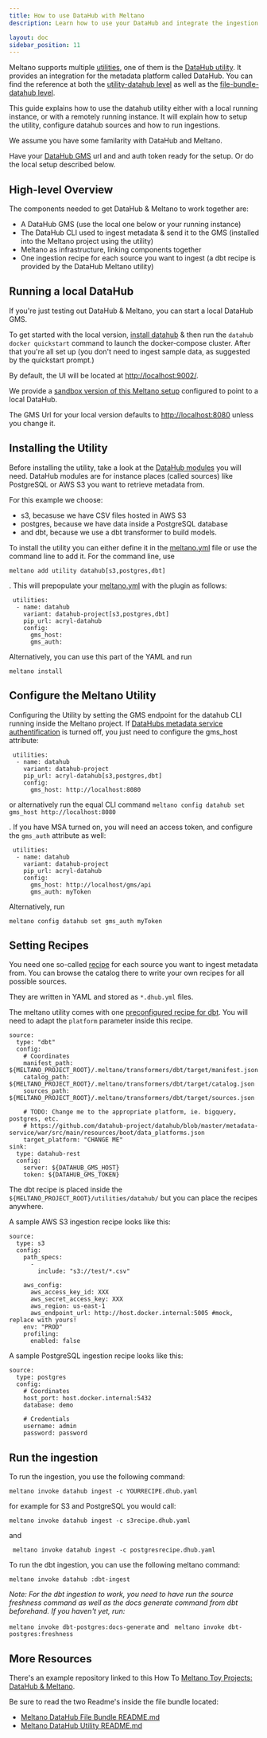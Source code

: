 ```yaml
---
title: How to use DataHub with Meltano
description: Learn how to use your DataHub and integrate the ingestion of data into it right into your Meltano pipelines.

layout: doc
sidebar_position: 11
---
```


Meltano supports multiple [utilities](/concepts/plugins#utilities), one of them is the [DataHub utility](https://hub.meltano.com/utilities/datahub). It provides an integration for the metadata platform called DataHub. You can find the reference at both the [utility-datahub level](https://github.com/z3z1ma/files-datahub/tree/main/bundle/utilities/datahub) as well as the [file-bundle-datahub level](https://github.com/z3z1ma/files-datahub).

This guide explains how to use the datahub utility either with a local running instance, or with a remotely running instance. It will explain how to setup the utility, configure datahub sources and how to run ingestions.

We assume you have some familarity with DataHub and Meltano.

Have your [DataHub GMS](https://datahubproject.io/docs/what/gms/) url and and auth token ready for the setup. Or do the local setup described below.

## High-level Overview

The components needed to get DataHub & Meltano to work together are:

- A DataHub GMS (use the local one below or your running instance)
- The DataHub CLI used to ingest metadata & send it to the GMS (installed into the Meltano project using the utility)
- Meltano as infrastructure, linking components together
- One ingestion recipe for each source you want to ingest (a dbt recipe is provided by the DataHub Meltano utility)

## Running a local DataHub

If you're just testing out DataHub & Meltano, you can start a local DataHub GMS.

To get started with the local version, [install datahub](https://datahubproject.io/docs/quickstart) & then run the `datahub docker quickstart` command to launch the docker-compose cluster. After that you're all set up (you don't need to ingest sample data, as suggested by the quickstart prompt.)

By default, the UI will be located at [http://localhost:9002/](http://localhost:9002/).

We provide a [sandbox version of this Meltano setup](https://github.com/sbalnojan/meltano-example-eltm) configured to point to a local DataHub.

The GMS Url for your local version defaults to [http://localhost:8080](http://localhost:8080) unless you change it.

## Installing the Utility

Before installing the utility, take a look at the [DataHub modules](https://datahubproject.io/docs/generated/ingestion/sources/postgres) you will need. DataHub modules are for instance places (called sources) like PostgreSQL or AWS S3 you want to retrieve metadata from.

For this example we choose:

- s3, becasuse we have CSV files hosted in AWS S3
- postgres, because we have data inside a PostgreSQL database
- and dbt, because we use a dbt transformer to build models.

To install the utility you can either define it in the [meltano.yml](/concepts/project#meltanoyml-project-file) file or use the command line to add it. For the command line, use

`meltano add utility datahub[s3,postgres,dbt]`

. This will prepopulate your [meltano.yml](/concepts/project#meltanoyml-project-file) with the plugin as follows:

```
 utilities:
  - name: datahub
    variant: datahub-project[s3,postgres,dbt]
    pip_url: acryl-datahub
    config:
      gms_host:
      gms_auth:
```

Alternatively, you can use this part of the YAML and run

`meltano install`

## Configure the Meltano Utility

Configuring the Utility by setting the GMS endpoint for the datahub CLI running inside the Meltano project. If [DataHubs metadata service authentification](https://datahubproject.io/docs/authentication/introducing-metadata-service-authentication/) is turned off, you just need to configure the gms_host attribute:

```
 utilities:
  - name: datahub
    variant: datahub-project
    pip_url: acryl-datahub[s3,postgres,dbt]
    config:
      gms_host: http://localhost:8080
```

or alternatively run the equal CLI command
`meltano config datahub set gms_host http://localhost:8080`

. If you have MSA turned on, you will need an access token, and configure the `gms_auth` attribute as well:

```
 utilities:
  - name: datahub
    variant: datahub-project
    pip_url: acryl-datahub
    config:
      gms_host: http://localhost/gms/api
      gms_auth: myToken
```

Alternatively, run

`meltano config datahub set gms_auth myToken`

## Setting Recipes

You need one so-called [recipe](https://datahubproject.io/docs/metadata-ingestion/#recipes) for each source you want to ingest metadata from. You can browse the catalog there to write your own recipes for all possible sources.

They are written in YAML and stored as `*.dhub.yml` files.

The meltano utility comes with one [preconfigured recipe for dbt](https://github.com/z3z1ma/files-datahub/blob/main/bundle/utilities/datahub/dbt.dhub.yml). You will need to adapt the `platform` parameter inside this recipe.

```
source:
  type: "dbt"
  config:
    # Coordinates
    manifest_path: ${MELTANO_PROJECT_ROOT}/.meltano/transformers/dbt/target/manifest.json
    catalog_path: ${MELTANO_PROJECT_ROOT}/.meltano/transformers/dbt/target/catalog.json
    sources_path: ${MELTANO_PROJECT_ROOT}/.meltano/transformers/dbt/target/sources.json

    # TODO: Change me to the appropriate platform, ie. bigquery, postgres, etc.
    # https://github.com/datahub-project/datahub/blob/master/metadata-service/war/src/main/resources/boot/data_platforms.json
    target_platform: "CHANGE ME"
sink:
  type: datahub-rest
  config:
    server: ${DATAHUB_GMS_HOST}
    token: ${DATAHUB_GMS_TOKEN}
```

The dbt recipe is placed inside the `${MELTANO_PROJECT_ROOT}/utilities/datahub/` but you can place the recipes anywhere.

A sample AWS S3 ingestion recipe looks like this:

```
source:
  type: s3
  config:
    path_specs:
      -
        include: "s3://test/*.csv"

    aws_config:
      aws_access_key_id: XXX
      aws_secret_access_key: XXX
      aws_region: us-east-1
      aws_endpoint_url: http://host.docker.internal:5005 #mock, replace with yours!
    env: "PROD"
    profiling:
      enabled: false
```

A sample PostgreSQL ingestion recipe looks like this:

```
source:
  type: postgres
  config:
    # Coordinates
    host_port: host.docker.internal:5432
    database: demo

    # Credentials
    username: admin
    password: password
```

## Run the ingestion

To run the ingestion, you use the following command:

`meltano invoke datahub ingest -c YOURRECIPE.dhub.yaml`

for example for S3 and PostgreSQL you would call:

`meltano invoke datahub ingest -c s3recipe.dhub.yaml`

and

` meltano invoke datahub ingest -c postgresrecipe.dhub.yaml`

To run the dbt ingestion, you can use the following meltano command:

`meltano invoke datahub :dbt-ingest`

_Note: For the dbt ingestion to work, you need to have run the source freshness command as well as the docs generate command from dbt beforehand. If you haven't yet, run:_

`meltano invoke dbt-postgres:docs-generate` and
` meltano invoke dbt-postgres:freshness`

## More Resources

There's an example repository linked to this How To [Meltano Toy Projects: DataHub & Meltano](https://github.com/sbalnojan/meltano-example-eltm).

Be sure to read the two Readme's inside the file bundle located:

- [Meltano DataHub File Bundle README.md](https://github.com/z3z1ma/files-datahub/tree/main/bundle/utilities/datahub)
- [Meltano DataHub Utility README.md](https://github.com/z3z1ma/files-datahub)
